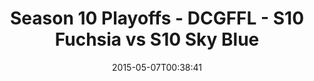 ---
title: Season 10 Playoffs - DCGFFL - S10 Fuchsia vs S10 Sky Blue
teams-score:
- team: _teams/s10-fuchsia.md
  score:
- team: _teams/s10-sky-blue.md
  score: 34
mvp: Dan S. (Fuchsia), Kyle B. (Sky Blue)
game-ball: N/A
season: 10
week: 9
date: '2015-05-07T00:38:41'
pageid: season-10-playoff-4425-vs-4443
---